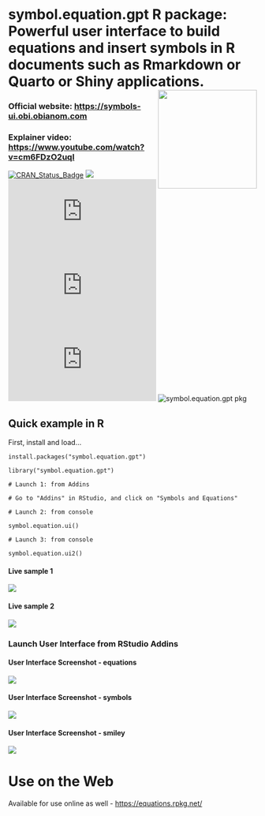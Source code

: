 # symbol.equation.gpt R package: Powerful user interface to build equations and insert symbols in R documents such as Rmarkdown or Quarto or Shiny applications.<img src="https://symbols-ui.obi.obianom.com/logo.png" align="right" width="200">

### Official website: https://symbols-ui.obi.obianom.com

### Explainer video: https://www.youtube.com/watch?v=cm6FDzO2uqI

[![CRAN\_Status\_Badge](https://img.shields.io/badge/RPKG-published-orange)](https://rnetwork.obi.obianom.com/package/symbol.equation.gpt) <img src="https://rpkg.net/pub-age/symbol.equation.gpt"> [![CRAN\_Status\_Badge](https://www.r-pkg.org/badges/version/symbol.equation.gpt)](https://cran.r-project.org/package=symbol.equation.gpt) [![](https://cranlogs.r-pkg.org/badges/symbol.equation.gpt)](https://cran.r-project.org/package=symbol.equation.gpt) [![](https://cranlogs.r-pkg.org/badges/grand-total/symbol.equation.gpt)](https://cran.r-project.org/package=symbol.equation.gpt)
![symbol.equation.gpt pkg](https://rpkg.net/rpkg/symbol.equation.gpt/green)


## Quick example in R 

First, install and load...

```
install.packages("symbol.equation.gpt")

library("symbol.equation.gpt")

# Launch 1: from Addins

# Go to "Addins" in RStudio, and click on "Symbols and Equations"

# Launch 2: from console

symbol.equation.ui()

# Launch 3: from console

symbol.equation.ui2()

```

#### Live sample 1

![](https://symbols-ui.obi.obianom.com/vids/SYMBOLS.EQUATIONS.OPEN3.gif)

#### Live sample 2

![](https://symbols-ui.obi.obianom.com/vids/SYMBOLS.EQUATIONS.OPEN2.gif)


### Launch User Interface from RStudio Addins

#### User Interface Screenshot - equations

![](https://symbols-ui.obi.obianom.com/assets/equationrpkg1.png)


#### User Interface Screenshot - symbols

![](https://symbols-ui.obi.obianom.com/assets/equationrpkg3.png)

#### User Interface Screenshot - smiley

![](https://symbols-ui.obi.obianom.com/assets/equationrpkg2.png)






# Use on the Web

Available for use online as well  - https://equations.rpkg.net/
